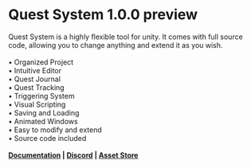 # Quest System 1.0.0 preview
Quest System is a highly flexible tool for unity. It comes with full source code, allowing you to change anything and extend it as you wish.
<br><br>• Organized Project
<br>• Intuitive Editor
<br>• Quest Journal
<br>• Quest Tracking
<br>• Triggering System
<br>• Visual Scripting
<br>• Saving and Loading
<br>• Animated Windows
<br>• Easy to modify and extend
<br>• Source code included
<br><br><b><a href="https://deviongames.com/inventory-system/getting-started/">Documentation</a> | <a href="https://discord.gg/y4fMXpZ">Discord</a> | <a href="https://assetstore.unity.com/packages/tools/gui/item-inventory-system-45568">Asset Store</a></b>
